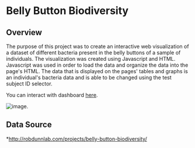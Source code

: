 # Belly Button Biodiversity

## Overview
The purpose of this project was to create an interactive web visualization of a dataset of different bacteria present in the belly buttons of a sample of individuals. The visualization was created using Javascript and HTML. Javascript was used in order to load the data and organize the data into the page's HTML. The data that is displayed on the pages' tables and graphs is an individual's bacteria data and is able to be changed using the test subject ID selector. 

You can interact with dashboard [here](https://cxnoii.github.io/belly-button-biodiversity/).


![image](https://user-images.githubusercontent.com/114107454/224646269-c90e1384-030a-44db-80df-00e6223e71c4.png).

## Data Source
*http://robdunnlab.com/projects/belly-button-biodiversity/
